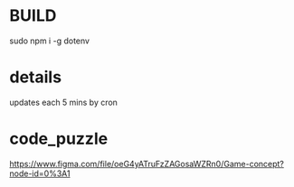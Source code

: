 # BUILD
sudo npm i -g dotenv

# details
updates each 5 mins by cron




# code_puzzle
https://www.figma.com/file/oeG4yATruFzZAGosaWZRn0/Game-concept?node-id=0%3A1
